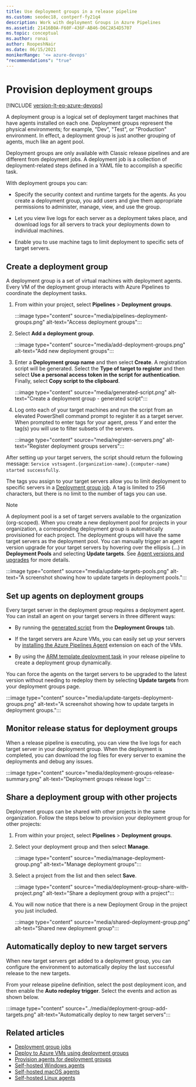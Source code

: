 ```yaml
---
title: Use deployment groups in a release pipeline
ms.custom: seodec18, contperf-fy21q4
description: Work with deployment Groups in Azure Pipelines
ms.assetid: 21416B0A-F60F-436F-AB46-D6C2A54D5707
ms.topic: conceptual
ms.author: ronai
author: RoopeshNair
ms.date: 06/15/2021
monikerRange: '<= azure-devops'
"recommendations": "true"
---
```


# Provision deployment groups

[!INCLUDE [version-lt-eq-azure-devops](../../../includes/version-lt-eq-azure-devops.md)]

A deployment group is a logical set of deployment target machines that have agents installed on each one. Deployment groups represent the physical environments; for example, "Dev", "Test", or "Production" environment. In effect, a deployment group is just another grouping of agents, much like an agent pool.

Deployment groups are only available with Classic release pipelines and are different from deployment jobs. A deployment job is a collection of deployment-related steps defined in a YAML file to accomplish a specific task. 

With deployment groups you can:

* Specify the security context and runtime targets for the agents. As you create a deployment group, you add users and give them appropriate permissions to administer, manage, view, and use the group.

* Let you view live logs for each server as a deployment takes place, and download logs for all servers to track your deployments down to individual machines.

* Enable you to use machine tags to limit deployment to specific sets of target servers.

## Create a deployment group

A deployment group is a set of virtual machines with deployment agents. Every VM of the deployment group interacts with Azure Pipelines to coordinate the deployment tasks. 

1. From within your project, select **Pipelines** > **Deployment groups**.

    :::image type="content" source="media/pipelines-deployment-groups.png" alt-text="Access deployment groups":::

1. Select **Add a deployment group**.

    :::image type="content" source="media/add-deployment-groups.png" alt-text="Add new deployment groups":::
 
1. Enter a **Deployment group name** and then select **Create**. A registration script will be generated. Select the **Type of target to register** and then select **Use a personal access token in the script for authentication**. Finally, select **Copy script to the clipboard**.

    :::image type="content" source="media/generated-script.png" alt-text="Create a deployment group - generated script":::

1. Log onto each of your target machines and run the script from an elevated PowerShell command prompt to register it as a target server. When prompted to enter tags for your agent, press *Y* and enter the tag(s) you will use to filter subsets of the servers.
 
    :::image type="content" source="media/register-servers.png" alt-text="Register deployment groups servers":::

After setting up your target servers, the script should return the following message: `Service vstsagent.{organization-name}.{computer-name} started successfully`.

The tags you assign to your target servers allow you to limit deployment to specific servers in a [Deployment group job](../../process/deployment-group-phases.md).
A tag is limited to 256 characters, but there is no limit to the number of tags you can use.

> [!NOTE]
> A deployment pool is a set of target servers available to the organization (org-scoped). When you create a new deployment pool for projects in your organization, a corresponding deployment group is automatically provisioned for each project. The deployment groups will have the same target servers as the deployment pool. You can manually trigger an agent version upgrade for your target servers by hovering over the ellipsis (...) in **Deployment Pools** and selecting **Update targets**. See [Agent versions and upgrades](../../agents/agents.md) for more details.

:::image type="content" source="media/update-targets-pools.png" alt-text="A screenshot showing how to update targets in deployment pools.":::


## Set up agents on deployment groups

Every target server in the deployment group requires a deployment agent. You can install an agent on your target servers in three different ways:

- By running the [generated script](#create-a-deployment-group) from the **Deployment Groups** tab.

- If the target servers are Azure VMs, you can easily set up your servers by [installing the Azure Pipelines Agent](./howto-provision-deployment-group-agents.md#install-the-azure-pipelines-agent-azure-vm-extension) extension on each of the VMs. 

- By using the [ARM template deployment task](./howto-provision-deployment-group-agents.md#use-the-arm-template-deployment-task) in your release pipeline to create a deployment group dynamically.

You can force the agents on the target servers to be upgraded to the latest version without needing to redeploy them by selecting **Update targets** from your deployment groups page.  

:::image type="content" source="media/update-targets-deployment-groups.png" alt-text="A screenshot showing how to update targets in deployment groups.":::

## Monitor release status for deployment groups

When a release pipeline is executing, you can view the live logs for each target server in your deployment group. When the deployment is completed, you can download the log files for every server to examine the deployments and debug any issues.

:::image type="content" source="media/deployment-groups-release-summary.png" alt-text="Deployment groups release logs":::

## Share a deployment group with other projects

Deployment groups can be shared with other projects in the same organization. Follow the steps below to provision your deployment group for other projects: 

1. From within your project, select **Pipelines** > **Deployment groups**.

1. Select your deployment group and then select **Manage**.

    :::image type="content" source="media/manage-deployment-group.png" alt-text="Manage deployment groups":::

1. Select a project from the list and then select **Save**.

    :::image type="content" source="media/deployment-group-share-with-project.png" alt-text="Share a deployment group with a project":::

1. You will now notice that there is a new Deployment Group in the project you just included.

    :::image type="content" source="media/shared-deployment-group.png" alt-text="Shared new deployment group":::

## Automatically deploy to new target servers

When new target servers get added to a deployment group, you can configure the environment to automatically deploy the last successful release to the new targets. 

From your release pipeline definition, select the post deployment icon, and then enable the **Auto redeploy trigger**. Select the events and action as shown below.

:::image type="content" source="../media/deployment-group-add-targets.png" alt-text="Automatically deploy to new target servers":::

## Related articles

- [Deployment group jobs](../../process/deployment-group-phases.md)
- [Deploy to Azure VMs using deployment groups](./deploying-azure-vms-deployment-groups.md)
- [Provision agents for deployment groups](./howto-provision-deployment-group-agents.md)
- [Self-hosted Windows agents](../../agents/v2-windows.md)
- [Self-hosted macOS agents](../../agents/v2-osx.md)
- [Self-hosted Linux agents](../../agents/v2-linux.md)
